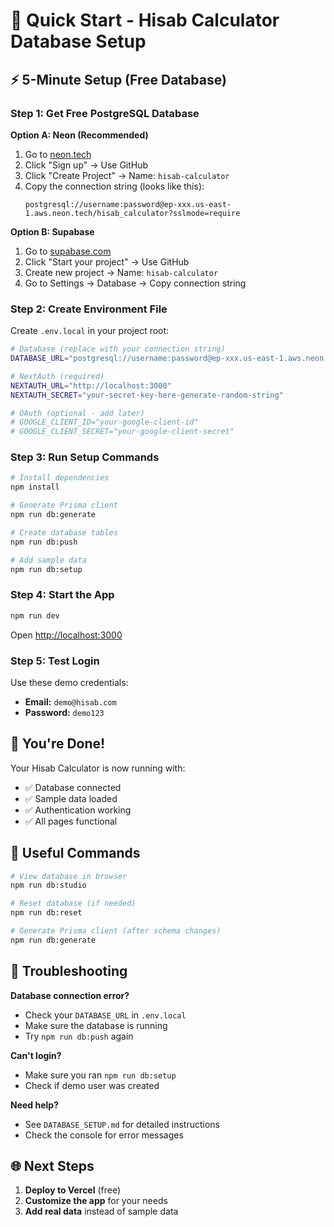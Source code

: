 # 🚀 Quick Start - Hisab Calculator Database Setup

## ⚡ 5-Minute Setup (Free Database)

### Step 1: Get Free PostgreSQL Database

**Option A: Neon (Recommended)**
1. Go to [neon.tech](https://neon.tech)
2. Click "Sign up" → Use GitHub
3. Click "Create Project" → Name: `hisab-calculator`
4. Copy the connection string (looks like this):
   ```
   postgresql://username:password@ep-xxx.us-east-1.aws.neon.tech/hisab_calculator?sslmode=require
   ```

**Option B: Supabase**
1. Go to [supabase.com](https://supabase.com)
2. Click "Start your project" → Use GitHub
3. Create new project → Name: `hisab-calculator`
4. Go to Settings → Database → Copy connection string

### Step 2: Create Environment File

Create `.env.local` in your project root:

```bash
# Database (replace with your connection string)
DATABASE_URL="postgresql://username:password@ep-xxx.us-east-1.aws.neon.tech/hisab_calculator?sslmode=require"

# NextAuth (required)
NEXTAUTH_URL="http://localhost:3000"
NEXTAUTH_SECRET="your-secret-key-here-generate-random-string"

# OAuth (optional - add later)
# GOOGLE_CLIENT_ID="your-google-client-id"
# GOOGLE_CLIENT_SECRET="your-google-client-secret"
```

### Step 3: Run Setup Commands

```bash
# Install dependencies
npm install

# Generate Prisma client
npm run db:generate

# Create database tables
npm run db:push

# Add sample data
npm run db:setup
```

### Step 4: Start the App

```bash
npm run dev
```

Open [http://localhost:3000](http://localhost:3000)

### Step 5: Test Login

Use these demo credentials:
- **Email:** `demo@hisab.com`
- **Password:** `demo123`

## 🎉 You're Done!

Your Hisab Calculator is now running with:
- ✅ Database connected
- ✅ Sample data loaded
- ✅ Authentication working
- ✅ All pages functional

## 🔧 Useful Commands

```bash
# View database in browser
npm run db:studio

# Reset database (if needed)
npm run db:reset

# Generate Prisma client (after schema changes)
npm run db:generate
```

## 🚨 Troubleshooting

**Database connection error?**
- Check your `DATABASE_URL` in `.env.local`
- Make sure the database is running
- Try `npm run db:push` again

**Can't login?**
- Make sure you ran `npm run db:setup`
- Check if demo user was created

**Need help?**
- See `DATABASE_SETUP.md` for detailed instructions
- Check the console for error messages

## 🌐 Next Steps

1. **Deploy to Vercel** (free)
2. **Customize the app** for your needs
3. **Add real data** instead of sample data
